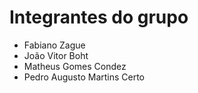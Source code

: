 # Integrantes do grupo

- Fabiano Zague
- João Vitor Boht
- Matheus Gomes Condez
- Pedro Augusto Martins Certo